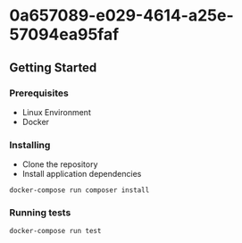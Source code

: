 # 0a657089-e029-4614-a25e-57094ea95faf

## Getting Started

### Prerequisites

* Linux Environment
* Docker

### Installing

* Clone the repository
* Install application dependencies
```
docker-compose run composer install
```

### Running tests

```
docker-compose run test
```
